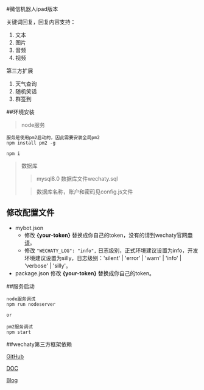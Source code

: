 #微信机器人ipad版本

关键词回复，回复内容支持：

1. 文本
2. 图片
3. 音频
4. 视频

第三方扩展

1. 天气查询
2. 随机笑话
3. 群签到

##环境安装

> node服务

```ssh
服务是使用pm2启动的，因此需要安装全局pm2
npm install pm2 -g

npm i
```

> 数据库
>  > mysql8.0 数据库文件wechaty.sql
> 
> 	> 数据库名称，账户和密码见config.js文件
> 

## 修改配置文件
- mybot.json 
    - 修改 **{your-token}** 替换成你自己的token，没有的请到wechaty官网[申请](https://github.com/Chatie/wechaty/issues/1296)。
    - 修改 ```"WECHATY_LOG": "info",``` 日志级别，正式环境建议设置为info，开发环境建议设置为silly，日志级别：'silent' | 'error' | 'warn' | 'info' | 'verbose' | 'silly'。
- package.json 修改 **{your-token}** 替换成你自己的token。

##服务启动
```ssh
node服务调试
npm run nodeserver

or

pm2服务调试
npm start
```

##wechaty第三方框架依赖

[GitHub](https://github.com/chatie/wechaty)

[DOC](https://botorange.github.io/wechaty-doc/#/)

[Blog](https://blog.chatie.io/)


